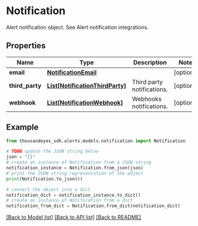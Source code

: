 # Notification

Alert notification object. See Alert notification integrations.

## Properties

Name | Type | Description | Notes
------------ | ------------- | ------------- | -------------
**email** | [**NotificationEmail**](NotificationEmail.md) |  | [optional] 
**third_party** | [**List[NotificationThirdParty]**](NotificationThirdParty.md) | Third party notifications. | [optional] 
**webhook** | [**List[NotificationWebhook]**](NotificationWebhook.md) | Webhooks notifications. | [optional] 

## Example

```python
from thousandeyes_sdk.alerts.models.notification import Notification

# TODO update the JSON string below
json = "{}"
# create an instance of Notification from a JSON string
notification_instance = Notification.from_json(json)
# print the JSON string representation of the object
print(Notification.to_json())

# convert the object into a dict
notification_dict = notification_instance.to_dict()
# create an instance of Notification from a dict
notification_from_dict = Notification.from_dict(notification_dict)
```
[[Back to Model list]](../README.md#documentation-for-models) [[Back to API list]](../README.md#documentation-for-api-endpoints) [[Back to README]](../README.md)


